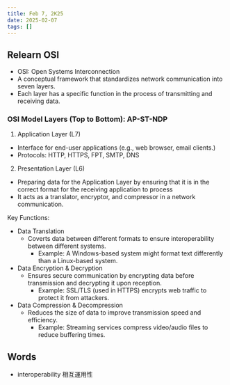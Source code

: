 ```yaml
---
title: Feb 7, 2K25
date: 2025-02-07
tags: []
---
```


## Relearn OSI

- OSI: Open Systems Interconnection
- A conceptual framework that standardizes network communication into seven layers.
- Each layer has a specific function in the process of transmitting and receiving data.

### OSI Model Layers (Top to Bottom): AP-ST-NDP

1. Application Layer (L7)

- Interface for end-user applications (e.g., web browser, email clients.)
- Protocols: HTTP, HTTPS, FPT, SMTP, DNS

2. Presentation Layer (L6)

- Preparing data for the Application Layer by ensuring that it is in the correct format for the receiving application to process
- It acts as a translator, encryptor, and compressor in a network communication.

Key Functions:

- Data Translation
  - Coverts data between different formats to ensure interoperability between different systems.
    - Example: A Windows-based system might format text differently than a Linux-based system.
- Data Encryption & Decryption
  - Ensures secure communication by encrypting data before transmission and decrypting it upon reception.
    - Example: SSL/TLS (used in HTTPS) encrypts web traffic to protect it from attackers.
- Data Compression & Decompression
  - Reduces the size of data to improve transmission speed and efficiency.
    - Example: Streaming services compress video/audio files to reduce buffering times.


## Words

- interoperability 相互運用性